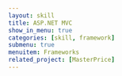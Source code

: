 ```yaml
---
layout: skill
title: ASP.NET MVC
show_in_menu: true
categories: [skill, framework]
submenu: true
menuitem: Frameworks
related_project: [MasterPrice]
---
```

